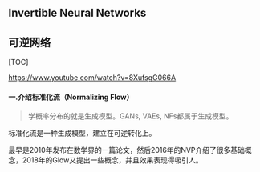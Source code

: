 ## Invertible Neural Networks

## 可逆网络

[TOC]

https://www.youtube.com/watch?v=8XufsgG066A

#### 一.介绍标准化流（Normalizing Flow）

> 学概率分布的就是生成模型。GANs, VAEs, NFs都属于生成模型。

标准化流是一种生成模型，建立在可逆转化上。

最早是2010年发布在数学界的一篇论文，然后2016年的NVP介绍了很多基础概念，2018年的Glow又提出一些概念，并且效果表现得吸引人。

